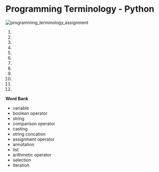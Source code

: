 # Programming Terminology - Python

![programming_terminology_assignment](https://user-images.githubusercontent.com/104539455/214882520-9579fe79-eed9-4b02-b936-1bbbeff2b8d0.png)

1.
2.
3.
4.
5.
6.
7.
8.
9.
10.
11.
12.

**Word Bank**
- variable
- boolean operator
- string
- comparison operator
- casting
- string concation
- assignment operator
- annotation
- list
- arithmetic operator
- selection
- iteration
